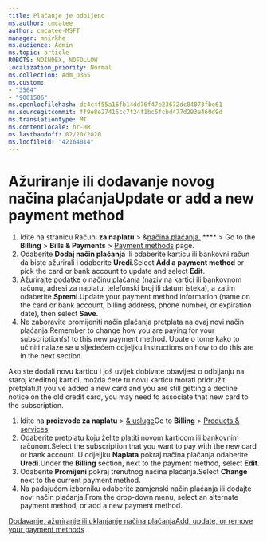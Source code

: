 ```yaml
---
title: Plaćanje je odbijeno
ms.author: cmcatee
author: cmcatee-MSFT
manager: mnirkhe
ms.audience: Admin
ms.topic: article
ROBOTS: NOINDEX, NOFOLLOW
localization_priority: Normal
ms.collection: Adm_O365
ms.custom:
- "3564"
- "9001506"
ms.openlocfilehash: dc4c4f55a16fb14dd76f47e23672dc04073fbe61
ms.sourcegitcommit: ff9e8e27415cc7f24f1bc5fcbd477d293e460d9d
ms.translationtype: MT
ms.contentlocale: hr-HR
ms.lasthandoff: 02/20/2020
ms.locfileid: "42164014"
---
```

# <a name="update-or-add-a-new-payment-method"></a><span data-ttu-id="55d21-102">Ažuriranje ili dodavanje novog načina plaćanja</span><span class="sxs-lookup"><span data-stu-id="55d21-102">Update or add a new payment method</span></span>

1. <span data-ttu-id="55d21-103">Idite na stranicu Računi **za naplatu** > &<a href="https://go.microsoft.com/fwlink/p/?linkid=2018806" target="_blank">načina plaćanja.</a> \*\*\*\* > </span><span class="sxs-lookup"><span data-stu-id="55d21-103">Go to the **Billing** > **Bills & Payments** > <a href="https://go.microsoft.com/fwlink/p/?linkid=2018806" target="_blank">Payment methods</a> page.</span></span>
2. <span data-ttu-id="55d21-104">Odaberite **Dodaj način plaćanja** ili odaberite karticu ili bankovni račun da biste ažurirali i odaberite **Uredi**.</span><span class="sxs-lookup"><span data-stu-id="55d21-104">Select **Add a payment method** or pick the card or bank account to update and select **Edit**.</span></span>
3. <span data-ttu-id="55d21-105">Ažurirajte podatke o načinu plaćanja (naziv na kartici ili bankovnom računu, adresi za naplatu, telefonski broj ili datum isteka), a zatim odaberite **Spremi**.</span><span class="sxs-lookup"><span data-stu-id="55d21-105">Update your payment method information (name on the card or bank account, billing address, phone number, or expiration date), then select **Save**.</span></span>
4. <span data-ttu-id="55d21-106">Ne zaboravite promijeniti način plaćanja pretplata na ovaj novi način plaćanja.</span><span class="sxs-lookup"><span data-stu-id="55d21-106">Remember to change how you are paying for your subscription(s) to this new payment method.</span></span> <span data-ttu-id="55d21-107">Upute o tome kako to učiniti nalaze se u sljedećem odjeljku.</span><span class="sxs-lookup"><span data-stu-id="55d21-107">Instructions on how to do this are in the next section.</span></span>

<span data-ttu-id="55d21-108">Ako ste dodali novu karticu i još uvijek dobivate obavijest o odbijanju na staroj kreditnoj kartici, možda ćete tu novu karticu morati pridružiti pretplati.</span><span class="sxs-lookup"><span data-stu-id="55d21-108">If you've added a new card and you are still getting a decline notice on the old credit card, you may need to associate that new card to the subscription.</span></span>

1. <span data-ttu-id="55d21-109">Idite na **proizvode za naplatu** > <a href="https://go.microsoft.com/fwlink/p/?linkid=842054" target="_blank">& usluge</a></span><span class="sxs-lookup"><span data-stu-id="55d21-109">Go to **Billing** > <a href="https://go.microsoft.com/fwlink/p/?linkid=842054" target="_blank">Products & services</a></span></span>
2. <span data-ttu-id="55d21-110">Odaberite pretplatu koju želite platiti novom karticom ili bankovnim računom.</span><span class="sxs-lookup"><span data-stu-id="55d21-110">Select the subscription that you want to pay with the new card or bank account.</span></span> <span data-ttu-id="55d21-111">U odjeljku **Naplata** pokraj načina plaćanja odaberite **Uredi**.</span><span class="sxs-lookup"><span data-stu-id="55d21-111">Under the **Billing** section, next to the payment method, select **Edit**.</span></span>
3. <span data-ttu-id="55d21-112">Odaberite **Promijeni** pokraj trenutnog načina plaćanja.</span><span class="sxs-lookup"><span data-stu-id="55d21-112">Select **Change** next to the current payment method.</span></span>
4. <span data-ttu-id="55d21-113">Na padajućem izborniku odaberite zamjenski način plaćanja ili dodajte novi način plaćanja.</span><span class="sxs-lookup"><span data-stu-id="55d21-113">From the drop-down menu, select an alternate payment method, or add a new payment method.</span></span>

[<span data-ttu-id="55d21-114">Dodavanje, ažuriranje ili uklanjanje načina plaćanja</span><span class="sxs-lookup"><span data-stu-id="55d21-114">Add, update, or remove your payment methods</span></span>](https://go.microsoft.com/fwlink/?linkid=2118133)